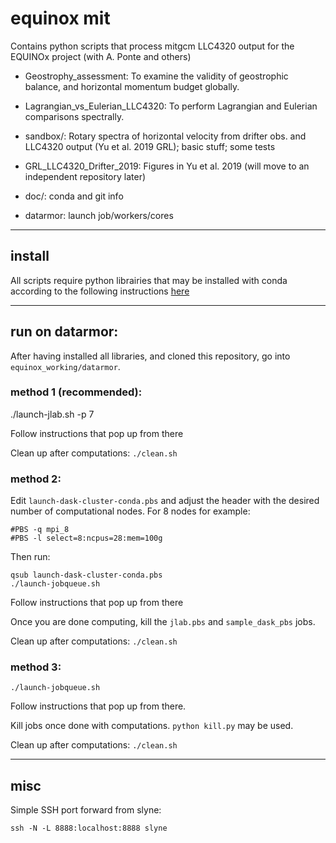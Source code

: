 # equinox mit
Contains python scripts that process mitgcm LLC4320 output for the EQUINOx project (with A. Ponte and others) 

- Geostrophy_assessment: To examine the validity of geostrophic balance, and horizontal momentum budget globally. 

- Lagrangian_vs_Eulerian_LLC4320: To perform Lagrangian and Eulerian comparisons spectrally. 

- sandbox/: Rotary spectra of horizontal velocity from drifter obs. and LLC4320 output (Yu et al. 2019 GRL); basic stuff; some tests

- GRL_LLC4320_Drifter_2019: Figures in Yu et al. 2019 (will move to an independent repository later)

- doc/: conda and git info

- datarmor: launch job/workers/cores

---
## install

All scripts require python librairies that may be installed with conda according to the following instructions [here](https://github.com/apatlpo/mit_equinox/blob/master/doc/conda.md)

---
## run on datarmor:

After having installed all libraries, and cloned this repository, go into `equinox_working/datarmor`.

### method 1 (recommended):

./launch-jlab.sh -p 7

Follow instructions that pop up from there

Clean up after computations: `./clean.sh`

### method 2:

Edit `launch-dask-cluster-conda.pbs` and adjust the header with the desired number of computational nodes.
For 8 nodes for example:
```
#PBS -q mpi_8
#PBS -l select=8:ncpus=28:mem=100g
```
Then run:
```
qsub launch-dask-cluster-conda.pbs
./launch-jobqueue.sh
```

Follow instructions that pop up from there

Once you are done computing, kill the `jlab.pbs` and `sample_dask_pbs` jobs.

Clean up after computations: `./clean.sh`

### method 3:

```
./launch-jobqueue.sh
```

Follow instructions that pop up from there.

Kill jobs once done with computations. 
`python kill.py` may be used.

Clean up after computations: `./clean.sh`



---
## misc

Simple SSH port forward from slyne:
```
ssh -N -L 8888:localhost:8888 slyne
```

